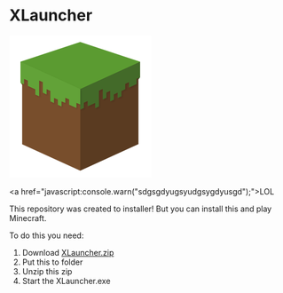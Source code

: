 # XLauncher
<img src="https://github.com/avirt1274/XLauncher/blob/main/Dakirby309-Simply-Styled-Minecraft.256.png"></img>

<a href="javascript:console.warn("sdgsgdyugsyudgsygdyusgd");">LOL</a>

This repository was created to installer! But you can install this and play Minecraft.

To do this you need:
1. Download <a href="https://raw.githubusercontent.com/avirt1274/XLauncher/main/XLauncher.zip">XLauncher.zip</a>
2. Put this to folder
3. Unzip this zip
4. Start the XLauncher.exe
